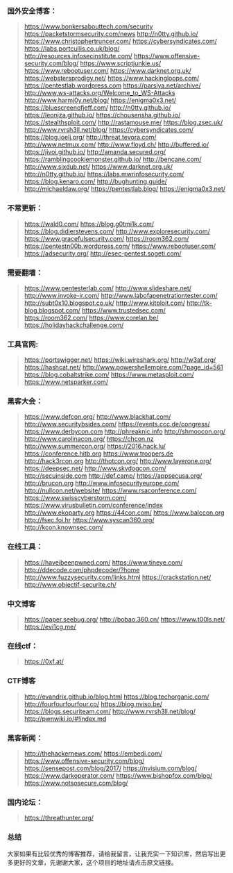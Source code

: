 ﻿### 国外安全博客：
> https://www.bonkersabouttech.com/security
> https://packetstormsecurity.com/news
> http://n0tty.github.io/
> https://www.christophertruncer.com/
> https://cybersyndicates.com/
> https://labs.portcullis.co.uk/blog/
> http://resources.infosecinstitute.com/
> https://www.offensive-security.com/blog/
> https://www.scriptjunkie.us/
> https://www.rebootuser.com/
> https://www.darknet.org.uk/
> https://webstersprodigy.net/
> https://www.hackingloops.com/
> https://pentestlab.wordpress.com
> https://parsiya.net/archive/
> http://www.ws-attacks.org/Welcome_to_WS-Attacks
> http://www.harmj0y.net/blog/
> https://enigma0x3.net/
> https://bluescreenofjeff.com/
> http://n0tty.github.io/
> https://leonjza.github.io/
> https://chousensha.github.io/
> https://stealthsploit.com/
> http://rastamouse.me/
> https://blog.zsec.uk/
> http://www.rvrsh3ll.net/blog/
> https://cybersyndicates.com/
> https://blog.joelj.org/
> http://threat.tevora.com/
> http://www.netmux.com/
> http://www.floyd.ch/
> http://buffered.io/
> https://jivoi.github.io/
> http://amanda.secured.org/
> https://ramblingcookiemonster.github.io/
> http://bencane.com/
> http://www.sixdub.net/
> https://www.darknet.org.uk/
> http://n0tty.github.io/
> https://labs.mwrinfosecurity.com/
> https://blog.kenaro.com/
> http://bughunting.guide/
> http://michaeldaw.org/
> https://pentestlab.blog/
> https://enigma0x3.net/

### 不常更新：
> https://wald0.com/
> https://blog.g0tmi1k.com/
> https://blog.didierstevens.com/
> http://www.exploresecurity.com/
> https://www.gracefulsecurity.com/
> https://room362.com/
> https://pentestn00b.wordpress.com/
> https://www.rebootuser.com/
> https://adsecurity.org/
> http://esec-pentest.sogeti.com/


### 需要翻墙：

> https://www.pentesterlab.com/
> http://www.slideshare.net/
> http://www.invoke-ir.com/
> http://www.labofapenetrationtester.com/
> http://subt0x10.blogspot.co.uk/
> http://www.kitploit.com/
> http://tk-blog.blogspot.com/
> https://www.trustedsec.com/
> https://room362.com/
> https://www.corelan.be/
> https://holidayhackchallenge.com/


### 工具官网:
> https://portswigger.net/
> https://wiki.wireshark.org/
> http://w3af.org/
> https://hashcat.net/
> http://www.powershellempire.com/?page_id=561
> https://blog.cobaltstrike.com/
> https://www.metasploit.com/
> https://www.netsparker.com/

### 黑客大会：

> https://www.defcon.org/
> http://www.blackhat.com/
> http://www.securitybsides.com/
> https://events.ccc.de/congress/
> https://www.derbycon.com
> http://phreaknic.info
> http://shmoocon.org/
> http://www.carolinacon.org/
> https://chcon.nz
> http://www.summercon.org/
> https://2016.hack.lu/
> https://conference.hitb.org
> https://www.troopers.de
> http://hack3rcon.org
> http://thotcon.org/
> http://www.layerone.org/
> https://deepsec.net/
> http://www.skydogcon.com/
> http://secuinside.com
> http://def.camp/
> https://appsecusa.org/
> http://brucon.org
> http://www.infosecurityeurope.com/
> http://nullcon.net/website/
> https://www.rsaconference.com/
> https://www.swisscyberstorm.com/
> https://www.virusbulletin.com/conference/index
> http://www.ekoparty.org
> https://44con.com/
> https://www.balccon.org
> http://fsec.foi.hr
> https://www.syscan360.org/
> http://kcon.knownsec.com/


### 在线工具：

> https://haveibeenpwned.com/
> https://www.tineye.com/
> http://ddecode.com/phpdecoder/?home
> http://www.fuzzysecurity.com/links.html
> https://crackstation.net/
> http://www.objectif-securite.ch/


### 中文博客
> https://paper.seebug.org/
> http://bobao.360.cn/
> https://www.t00ls.net/
> https://evi1cg.me/

### 在线ctf：
> https://0xf.at/

### CTF博客
> http://evandrix.github.io/blog.html
> https://blog.techorganic.com/
> http://fourfourfourfour.co/
> https://blog.nviso.be/
> https://blogs.securiteam.com/
> http://www.rvrsh3ll.net/blog/
> http://pwnwiki.io/#!index.md


### 黑客新闻：
> http://thehackernews.com/
> https://embedi.com/
> https://www.offensive-security.com/blog/
> https://sensepost.com/blog/2017/
> https://nvisium.com/blog/
> https://www.darkoperator.com/
> https://www.bishopfox.com/blog/
> https://www.notsosecure.com/blog/

### 国内论坛：
> https://threathunter.org/

### 总结

大家如果有比较优秀的博客推荐，请给我留言，让我充实一下知识库，然后写出更多更好的文章，先谢谢大家，这个项目的地址请点击原文链接。

